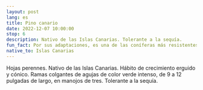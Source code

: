 ```yaml
---
layout: post
lang: es
title: Pino canario
date: 2022-12-07 10:00:00
stop: 6
description: Nativo de las Islas Canarias. Tolerante a la sequía.
fun_fact: Por sus adaptaciones, es una de las coníferas más resistentes al fuego del mundo
native_to: Islas Canarias
---
```

Hojas perennes. Nativo de las Islas Canarias. Hábito de crecimiento erguido y cónico. Ramas colgantes de agujas de color verde intenso, de 9 a 12 pulgadas de largo, en manojos de tres. Tolerante a la sequía.
